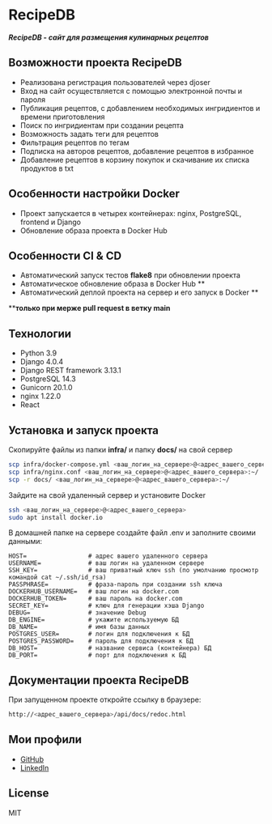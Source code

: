 # RecipeDB

***RecipeDB - сайт для размещения кулинарных рецептов***

## Возможности проекта RecipeDB

- Реализована регистрация пользователей через djoser
- Вход на сайт осуществляется с помощью электронной почты и пароля
- Публикация рецептов, с добавлением необходимых ингридиентов и времени приготовления
- Поиск по ингридиентам при создании рецепта
- Возможность задать теги для рецептов
- Фильтрация рецептов по тегам
- Подписка на авторов рецептов, добавление рецептов в избранное
- Добавление рецептов в корзину покупок и скачивание их списка продуктов в txt

## Особенности настройки Docker

- Проект запускается в четырех контейнерах: nginx, PostgreSQL, frontend и Django
- Обновление образа проекта в Docker Hub

## Особенности CI & CD

- Автоматический запуск тестов **flake8** при обновлении проекта
- Автоматическое обновление образа в Docker Hub **
- Автоматический деплой проекта на сервер и его запуск в Docker **

****только при мерже pull request в ветку main**

## Технологии

- Python 3.9
- Django 4.0.4
- Django REST framework 3.13.1
- PostgreSQL 14.3
- Gunicorn 20.1.0
- nginx 1.22.0
- React

## Установка и запуск проекта

Скопируйте файлы из папки **infra/** и папку **docs/** на свой сервер

```sh
scp infra/docker-compose.yml <ваш_логин_на_сервере>@<адрес_вашего_сервера>:~/
scp infra/nginx.conf <ваш_логин_на_сервере>@<адрес_вашего_сервера>:~/
scp -r docs/ <ваш_логин_на_сервере>@<адрес_вашего_сервера>:~/
```

Зайдите на свой удаленный сервер и установите Docker

```sh
ssh <ваш_логин_на_сервере>@<адрес_вашего_сервера>
sudo apt install docker.io
```

В домашней папке на сервере создайте файл .env и заполните своими данными:

```
HOST=                 # адрес вашего удаленного сервера
USERNAME=             # ваш логин на удаленном сервере
SSH_KEY=              # ваш приватный ключ ssh (по умолчанию просмотр командой cat ~/.ssh/id_rsa)
PASSPHRASE=           # фраза-пароль при создании ssh ключа
DOCKERHUB_USERNAME=   # ваш логин на docker.com
DOCKERHUB_TOKEN=      # ваш пароль на docker.com
SECRET_KEY=           # ключ для генерации хэша Django
DEBUG=                # значение Debug
DB_ENGINE=            # укажите используемую БД
DB_NAME=              # имя базы данных
POSTGRES_USER=        # логин для подключения к БД
POSTGRES_PASSWORD=    # пароль для подключения к БД
DB_HOST=              # название сервиса (контейнера) БД
DB_PORT=              # порт для подключения к БД 
```

## Документации проекта RecipeDB

При запущенном проекте откройте ссылку в браузере:

```sh
http://<адрес_вашего_сервера>/api/docs/redoc.html
```

## Мои профили

- [GitHub](https://github.com/pozarnik/)
- [LinkedIn](https://www.linkedin.com/in/ivan-alekseyevich/)

## License

MIT



